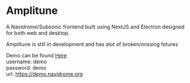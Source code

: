 # Amplitune

A Navidrome/Subsonic frontend built using NextJS and Electron designed for both web and desktop.

Amplitune is still in development and has alot of broken/missing fetures

Demo can be found <a href="https://web.amplitune.app" target="_blank">Here</a>
\
username: demo
\
password: demo
\
url: https://demo.navidrome.org
